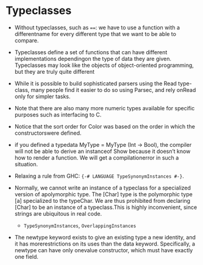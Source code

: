 # Typeclasses

- Without typeclasses, such as `==`: we have to use a function with a differentname for every different type that we want to be able to compare.

- Typeclasses define a set of functions that can have different implementations dependingon the type of data they are given. Typeclasses may look like the objects of object-oriented programming, but they are truly quite different

- While it is possible to build sophisticated parsers using the Read type-class, many people find it easier to do so using Parsec, and rely onRead only for simpler tasks.

- Note that there are also many more numeric types available for specific purposes such as interfacing to C.

- Notice that the sort order for Color was based on the order in which the constructorswere defined.

- if  you  defined  a  typedata MyType = MyType (Int -> Bool), the compiler will not be able to derive an instanceof Show because it doesn’t know how to render a function. We will get a compilationerror in such a situation.

- Relaxing a rule from GHC: `{-# LANGUAGE TypeSynonymInstances #-}`.

- Normally, we cannot write an instance of a typeclass for a specialized version of apolymorphic type. The [Char] type is the polymorphic type [a] specialized to the typeChar. We are thus prohibited from declaring [Char] to be an instance of a typeclass.This is highly inconvenient, since strings are ubiquitous in real code.
    - `TypeSynonymInstances`, `OverlappingInstances`

- The newtype keyword exists to give an existing type a new identity, and it has morerestrictions on its uses than the data keyword. Specifically, a newtype can have only onevalue constructor, which must have exactly one field.